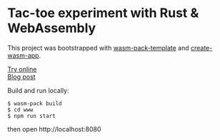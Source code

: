 # Tac-toe experiment with Rust & WebAssembly

This project was bootstrapped with [wasm-pack-template][wasm-pack-template] and [create-wasm-app][create-wasm-app].

[Try online][compiled]
<br>
[Blog post][post]

[wasm-pack-template]: https://github.com/rustwasm/wasm-pack-template
[create-wasm-app]: https://github.com/rustwasm/create-wasm-app
[compiled]: https://placeholder.com
[post]: https://placeholder.com

Build and run locally:

```
$ wasm-pack build
$ cd www
$ npm run start
```

then open http://localhost:8080
